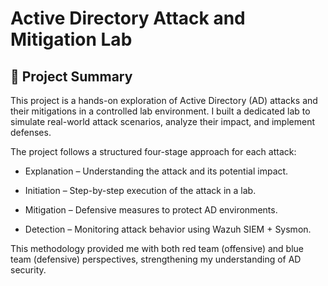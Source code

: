 # Active Directory Attack and Mitigation Lab
## 📌 Project Summary
This project is a hands-on exploration of Active Directory (AD) attacks and their mitigations in a controlled lab environment. I built a dedicated lab to simulate real-world attack scenarios, analyze their impact, and implement defenses.

The project follows a structured four-stage approach for each attack:

- Explanation – Understanding the attack and its potential impact.

- Initiation – Step-by-step execution of the attack in a lab.

- Mitigation – Defensive measures to protect AD environments.

- Detection – Monitoring attack behavior using Wazuh SIEM + Sysmon.

This methodology provided me with both red team (offensive) and blue team (defensive) perspectives, strengthening my understanding of AD security.
